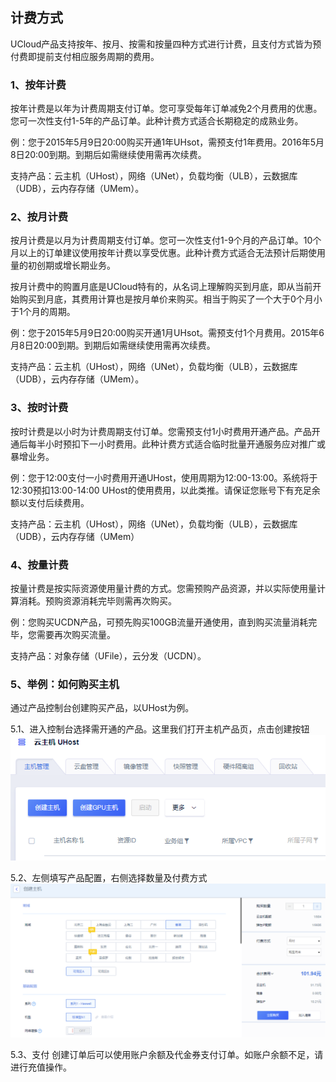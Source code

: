 ## 计费方式

UCloud产品支持按年、按月、按需和按量四种方式进行计费，且支付方式皆为预付费即提前支付相应服务周期的费用。

### 1、按年计费

按年计费是以年为计费周期支付订单。您可享受每年订单减免2个月费用的优惠。您可一次性支付1-5年的产品订单。此种计费方式适合长期稳定的成熟业务。

例：您于2015年5月9日20:00购买开通1年UHsot，需预支付1年费用。2016年5月8日20:00到期。到期后如需继续使用需再次续费。

支持产品：云主机（UHost），网络（UNet），负载均衡（ULB），云数据库（UDB），云内存存储（UMem）。

### 2、按月计费

按月计费是以月为计费周期支付订单。您可一次性支付1-9个月的产品订单。10个月以上的订单建议使用按年计费以享受优惠。此种计费方式适合无法预计后期使用量的初创期或增长期业务。

按月计费中的购置月底是UCloud特有的，从名词上理解购买到月底，即从当前开始购买到月底，其费用计算也是按月单价来购买。相当于购买了一个大于0个月小于1个月的周期。

例：您于2015年5月9日20:00购买开通1月UHsot。需预支付1个月费用。2015年6月8日20:00到期。到期后如需继续使用需再次续费。

支持产品：云主机（UHost），网络（UNet），负载均衡（ULB），云数据库（UDB），云内存存储（UMem）。

### 3、按时计费

按时计费是以小时为计费周期支付订单。您需预支付1小时费用开通产品。产品开通后每半小时预扣下一小时费用。此种计费方式适合临时批量开通服务应对推广或暴增业务。

例：您于12:00支付一小时费用开通UHost，使用周期为12:00-13:00。系统将于12:30预扣13:00-14:00
UHost的使用费用，以此类推。请保证您账号下有充足余额以支付后续费用。

支持产品：云主机（UHost），网络（UNet），负载均衡（ULB），云数据库（UDB），云内存存储（UMem）

### 4、按量计费

按量计费是按实际资源使用量计费的方式。您需预购产品资源，并以实际使用量计算消耗。预购资源消耗完毕则需再次购买。

例：您购买UCDN产品，可预先购买100GB流量开通使用，直到购买流量消耗完毕，您需要再次购买流量。

支持产品：对象存储（UFile），云分发（UCDN）。

### 5、举例：如何购买主机

通过产品控制台创建购买产品，以UHost为例。

5.1、进入控制台选择需开通的产品。这里我们打开主机产品页，点击创建按钮  
![](/images/20190121104709.png)

5.2、左侧填写产品配置，右侧选择数量及付费方式  
![](/images/20190121105355.png)

5.3、支付
创建订单后可以使用账户余额及代金券支付订单。如账户余额不足，请进行充值操作。
